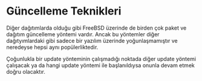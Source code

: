 # Güncelleme Teknikleri

Diğer dağıtımlarda olduğu gibi FreeBSD üzerinde de birden çok paket ve dağıtım güncelleme yöntemi vardır. Ancak bu yöntemler diğer dağıtyımlardaki gibi sadece bir yazılım üzerinde yoğunlaşmamıştır ve neredeyse hepsi aynı popülerliktedir.

Çoğunlukla bir update yönteminin çalışmadığı noktada diğer update yöntemi çalışacak ya da hangi update yöntemi ile başlanıldıysa onunla devam etmek doğru olacaktır.

